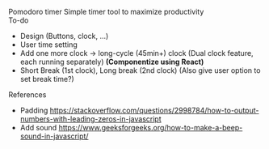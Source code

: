 Pomodoro timer
Simple timer tool to maximize productivity
</br>
To-do

- Design (Buttons, clock, ...)
- User time setting
- Add one more clock → long-cycle (45min+) clock
  (Dual clock feature, each running separately)
  **(Componentize using React)**
- Short Break (1st clock), Long break (2nd clock)
  (Also give user option to set break time?)
  </br>

References

- Padding
  https://stackoverflow.com/questions/2998784/how-to-output-numbers-with-leading-zeros-in-javascript
- Add sound
  https://www.geeksforgeeks.org/how-to-make-a-beep-sound-in-javascript/
